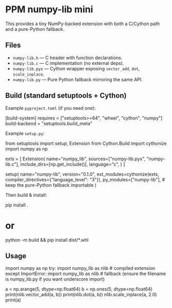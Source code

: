 # PPM numpy-lib mini

This provides a tiny NumPy-backed extension with both a C/Cython path and a pure-Python fallback.

## Files

- `numpy-lib.h` — C header with function declarations.
- `numpy-lib.c` — C implementation (no external deps).
- `numpy-lib.pyx` — Cython wrapper exposing `vector_add`, `dot`, `scale_inplace`.
- `numpy-lib.py` — Pure Python fallback mirroring the same API.

## Build (standard setuptools + Cython)

Example `pyproject.toml` (if you need one):

[build-system]
requires = ["setuptools>=64", "wheel", "cython", "numpy"]
build-backend = "setuptools.build_meta"

Example `setup.py`:

from setuptools import setup, Extension
from Cython.Build import cythonize
import numpy as np

exts = [
    Extension(
        name="numpy_lib",
        sources=["numpy-lib.pyx", "numpy-lib.c"],
        include_dirs=[np.get_include()],
        language="c",
    )
]

setup(
    name="numpy-lib",
    version="0.1.0",
    ext_modules=cythonize(exts, compiler_directives={"language_level": "3"}),
    py_modules=["numpy-lib"],  # keep the pure-Python fallback importable
)

Then build & install:

pip install .
# or
python -m build && pip install dist/*.whl

## Usage

import numpy as np
try:
    import numpy_lib as nlib   # compiled extension
except ImportError:
    import numpy_lib as nlib   # fallback (ensure the filename is numpy_lib.py if you want underscore import)

a = np.arange(5, dtype=np.float64)
b = np.ones(5, dtype=np.float64)
print(nlib.vector_add(a, b))
print(nlib.dot(a, b))
nlib.scale_inplace(a, 2.0)
print(a)
